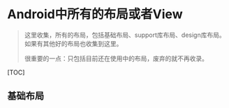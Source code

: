 # Android中所有的布局或者View

> 这里收集，所有的布局，包括基础布局、support库布局、design库布局。如果有其他好的布局也收集到这里。
>
> 很重要的一点：只包括目前还在使用中的布局，废弃的就不再收录。

[TOC]

## 基础布局

